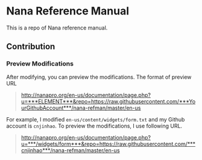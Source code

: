 # Nana Reference Manual
This is a repo of Nana reference manual.

## Contribution

### Preview Modifications
After modifying, you can preview the modifications. The format of preview URL

>http://nanapro.org/en-us/documentation/page.php?u=***ELEMENT***&repo=https://raw.githubusercontent.com/***YourGithubAccount***/nana-refman/master/en-us

For example, I modified `en-us/content/widgets/form.txt` and my Github account is `cnjinhao`. To preview the modifications, I use following URL.

>http://nanapro.org/en-us/documentation/page.php?u=***/widgets/form***&repo=https://raw.githubusercontent.com/***cnjinhao***/nana-refman/master/en-us



